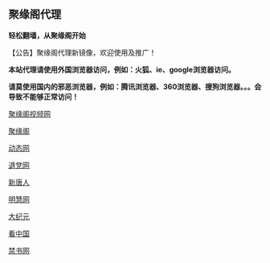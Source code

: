 
## **聚缘阁代理**

**轻松翻墙，从聚缘阁开始**

【公告】聚缘阁代理新镜像，欢迎使用及推广！

**本站代理请使用外国浏览器访问，例如：火狐、ie、google浏览器访问。**

**请莫使用国内的邪恶浏览器，例如：腾讯浏览器、360浏览器、搜狗浏览器。。。会导致不能够正常访问！**


[聚缘阁视频网](http://ju9.6433.cf/tv)

[聚缘阁](http://jjt2.f44e4.cf/home)

 [动态网](http://ju9.6433.cf/9/?999)

[退党网](http://ju9.6433.cf/9/?id=8)

[新唐人](http://ju9.6433.cf/9/?id=5)

[明慧网](http://ju9.6433.cf/9/?id=3)

[大纪元](http://ju9.6433.cf/9/?id=7)


[看中国](http://ju9.6433.cf/9/?id=11)

[禁书网](http://ju9.6433.cf/9/?id=16)

 






